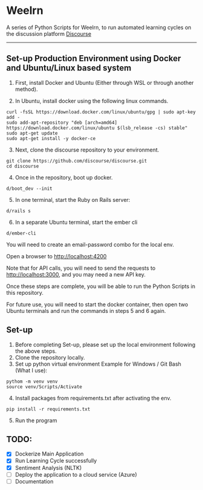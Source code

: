 # Weelrn

A series of Python Scripts for Weelrn, to run automated learning cycles on the discussion platform [Discourse](https://www.discourse.org)


---
## Set-up Production Environment using Docker and Ubuntu/Linux based system
1. First, install Docker and Ubuntu (Either through WSL or through another method).


2. In Ubuntu, install docker using the following linux commands.
```
curl -fsSL https://download.docker.com/linux/ubuntu/gpg | sudo apt-key add -
sudo add-apt-repository "deb [arch=amd64] https://download.docker.com/linux/ubuntu $(lsb_release -cs) stable"
sudo apt-get update
sudo apt-get install -y docker-ce
```

3. Next, clone the discourse repository to your environment.
```
git clone https://github.com/discourse/discourse.git
cd discourse
```

4. Once in the repository, boot up docker.
```
d/boot_dev --init
```

5. In one terminal, start the Ruby on Rails server:
```
d/rails s
```

6. In a separate Ubuntu terminal, start the ember cli
```
d/ember-cli
```
You will need to create an email-password combo for the local env.

Open a browser to [http://localhost:4200](http://localhost:4200)

Note that for API calls, you will need to send the requests to [http://localhost:3000](http://localhost:3000), and you may need a new API key.

Once these steps are complete, you will be able to run the Python Scripts in this repository.

For future use, you will need to start the docker container, then open two Ubuntu terminals and run the commands in steps 5 and 6 again.

## Set-up
1. Before completing Set-up, please set up the local environment following the above steps.
2. Clone the repository locally.
3. Set up python virtual environment
Example for Windows / Git Bash (What I use):
```
pythom -m venv venv
source venv/Scripts/Activate
```
4. Install packages from requirements.txt after activating the env.
```
pip install -r requirements.txt
```
5. Run the program


## TODO:
- [x] Dockerize Main Application
- [x] Run Learning Cycle successfully
- [x] Sentiment Analysis (NLTK)
- [ ] Deploy the application to a cloud service (Azure)
- [ ] Documentation